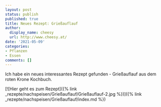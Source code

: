 ```yaml
---
layout: post
status: publish
published: true
title: Neues Rezept: Grießauflauf
author:
  display_name: cheesy
  url: http://www.cheesy.at/
date: '2021-05-09'
categories:
- Pflanzen
- Essen
comments: []
---
```


Ich habe ein neues interessantes Rezept gefunden - Grießauflauf aus dem roten Krone Kochbuch.

[![Hier geht es zum Rezept]({% link _rezepte/nachspeisen/Grießauflauf/Grießauflauf-2.jpg %})]({% link _rezepte/nachspeisen/Grießauflauf/index.md %})